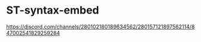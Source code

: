 # ST-syntax-embed

https://discord.com/channels/280102180189634562/280157121897562114/847002541829259284
